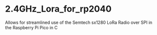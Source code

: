 # 2.4GHz_Lora_for_rp2040
Allows for streamlined use of the Semtech sx1280 LoRa Radio over SPI in the Raspberry Pi Pico in C
